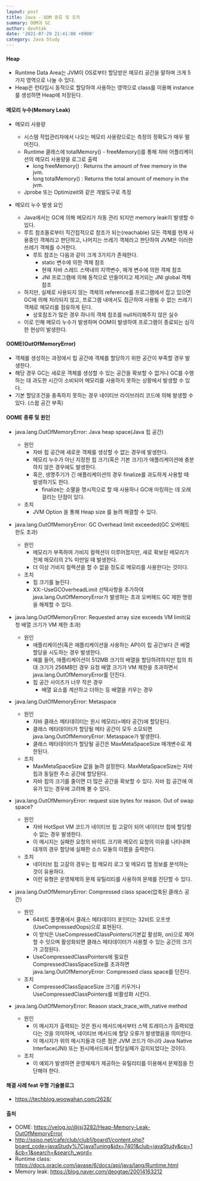 ```yaml
---
layout: post
title: Java - OOM 종류 및 조치
summary: OOM과 GC
author: devhtak
date: '2021-07-29 21:41:00 +0900'
category: Java Study
---
```


#### Heap

- Runtime Data Area는 JVM이 OS로부터 할당받은 메모리 공간을 말하며 크게 5가지 영역으로 나눌 수 있다.
- Heap은 런타임시 동적으로 할당하여 사용하는 영역으로 class를 이용해 instance를 생성하면 Heap에 저장된다.

#### 메모리 누수(Memory Leak)

- 메모리 사용량
  - 시스템 작업관리자에서 나오는 메모리 사용량으로는 측정의 정확도가 매우 떨어진다.
  - Runtime 클래스에 totalMemory() - freeMemory()를 통해 자바 어플리케이션의 메모리 사용량을 로그로 출력
    - long freeMemory() : Returns the amount of free memory in the jvm.
    - long totalMemory() : Returns the total amount of memory in the jvm.
  - Jprobe 또는 Optimizeit와 같은 개발도구로 측정
  
- 메모리 누수 발생 요인
  - Java에서는 GC에 의해 메모리가 자동 관리 되지만 memory leak이 발생할 수 있다.
  - 루트 참조들로부터 직간접적으로 참조가 되는(reachable) 모든 객체를 현재 사용중인 객체라고 판단하고, 나머지는 쓰레기 객체라고 판단하여 JVM은 이러한 쓰레기 객체를 수거한다.
    - 루트 참조는 다음과 같이 크게 3가지가 존재한다.
      - static 변수에 의한 객체 참조
      - 현재 자바 스레드 스택내의 지역변수, 매개 변수에 의한 객체 참조
      - JNI 프로그램에 의해 동적으로 만들어지고 제거되는 JNI global 객체 참조
  - 하지만, 실제로 사용되지 않는 객체의 reference를 프로그램에서 잡고 있으면 GC에 의해 처리되지 않고, 프로그램 내에서도 접근하여 사용될 수 없는 쓰레기 객체로 메모리를 점유하게 된다.
    - 상호참조가 많은 경우 하나의 객체 참조를 null처리해주지 않은 실수
  - 이로 인해 메모리 누수가 발생하며 OOM이 발생하여 프로그램이 종료되는 심각한 현상이 발생한다.

#### OOME(OutOfMemoryError)

- 객체를 생성하는 과정에서 힙 공간에 객체를 할당하기 위한 공간이 부족할 경우 발생한다.
- 해당 경우 GC는 새로운 객체를 생성할 수 있는 공간을 확보할 수 없거나 GC를 수행하는 데 과도한 시간이 소비되어 메모리를 사용하지 못하는 상황에서 발생할 수 있다.
- 기본 할당조건을 충족하지 못하는 경우 네이티브 라이브러리 코드에 의해 발생할 수 있다. (스왑 공간 부족)

#### OOME 종류 및 원인

- java.lang.OutOfMemoryError: Java heap space(Java 힙 공간)
  - 원인
    - 자바 힙 공간에 새로운 객체를 생성할 수 없는 경우에 발생한다. 
    - 메모리 누수가 아닌 지정한 힙 크기(혹은 기본 크기)가 애플리케이션에 충분하지 않은 경우에도 발생한다. 
    - 혹은, 생명주기가 긴 애플리케이션의 경우 finalize를 과도하게 사용할 때 발생하기도 한다.
      - finalize는 소멸을 명시적으로 할 때 사용하나 GC에 마킹하는 데 오래걸리는 단점이 있다.
  - 조치
    - JVM Option 을 통해 Heap size 를 늘려 해결할 수 있다.
    
- java.lang.OutOfMemoryError: GC Overhead limit exceeded(GC 오버헤드 한도 초과)
  - 원인
    - 메모리가 부족하여 가비지 컬렉션이 이루어졌지만, 새로 확보된 메모리가 전체 메모리의 2% 미만일 때 발생한다.
    - 더 이상 가비지 컬렉션을 할 수 없을 정도로 메모리를 사용한다는 것이다.
  - 조치
    - 힙 크기를 늘린다.
    - XX:-UseGCOverheadLimit 선택사항을 추가하여 java.lang.OutOfMemoryError가 발생하는 초과 오버헤드 GC 제한 명령을 해제할 수 있다.
    
- java.lang.OutOfMemoryError: Requested array size exceeds VM limit(요청 배열 크기가 VM 제한 초과)
  - 원인
    - 애플리케이션(혹은 애플리케이션을 사용하는 API)이 힙 공간보다 큰 배열 할당을 시도하는 경우 발생한다. 
    - 예를 들어, 애플리케이션이 512MB 크기의 배열을 할당하려하지만 힙의 최대 크기가 256MB인 경우 요청 배열 크기가 VM 제한을 초과하면서 java.lang.OutOfMemoryError를 던진다.
    - 힙 공간 사이즈가 너무 작은 경우
      - 배열 요소를 계산하고 더하는 등 배열을 키우는 경우
      
- java.lang.OutOfMemoryError: Metaspace
  - 원인
    - 자바 클래스 메타데이터는 원시 메모리(=메타 공간)에 할당된다. 
    - 클래스 메타데이터가 할당될 메타 공간이 모두 소모되면 java.lang.OutOfMemoryError: Metaspace가 발생한다. 
    - 클래스 메타데이터가 할당될 공간은 MaxMetaSpaceSize 매개변수로 제한된다.
  - 조치
    - MaxMetaSpaceSize 값을 늘려 설정한다. MaxMetaSpaceSize는 자바 힙과 동일한 주소 공간에 할당된다.
    - 자바 힙의 크기를 줄이면 더 많은 공간을 확보할 수 있다. 자바 힙 공간에 여유가 있는 경우에 고려해 볼 수 있다.
    
- java.lang.OutOfMemoryError: request size bytes for reason. Out of swap space?
  - 원인
    - 자바 HotSpot VM 코드가 네이티브 힙 고갈이 되어 네이티브 힙에 할당할 수 없는 경우 발생한다.
    - 이 메시지는 실패한 요청의 바이트 크기와 메모리 요청의 이유를 나타내며 대개의 경우 할당에 실패한 소스 모듈의 이름을 출력한다. 
  - 조치
    - 네이티브 힙 고갈의 경우는 힙 메모리 로그 및 메모리 맵 정보를 분석하는 것이 유용하다.
    - 이런 유형은 운영체제의 문제 유틸리티를 사용하여 문제를 진단할 수 있다.
    
- java.lang.OutOfMemoryError: Compressed class space(압축된 클래스 공간)
  - 원인
    - 64비트 플랫폼에서 클래스 메타데이터 포인터는 32비트 오프셋(UseCompressedOops)으로 표현된다. 
    - 이 방식은 UseCompressedClassPointers(기본값 활성화, on)으로 제어할 수 잇으며 활성화되면 클래스 메타데이터가 사용할 수 있는 공간의 크기가 고정된다.
    - UseCompressedClassPointers에 필요한 CompressedClassSpaceSize를 초과하면 java.lang.OutOfMemoryError: Compressed class space를 던진다.
  - 조치
    - CompressedClassSpaceSize 크기를 키우거나 UseCompressedClassPointers를 비활성화 시킨다.
    
- java.lang.OutOfMemoryError: Reason stack_trace_with_native method
  - 원인
    - 이 메시지가 출력되는 것은 원시 메서드에서부터 스택 트레이스가 출력되었다는 것을 의미하며, 네이티브 메서드에 할당 오류가 발생했음을 의미한다. 
    - 이 메시지가 위의 메시지들과 다른 점은 JVM 코드가 아니라 Java Native Interface(JNI) 또는 원시메서드에서 할당실패가 감지되었다는 것이다.
  - 조치
    - 이 예외가 발생하면 운영체제가 제공하는 유틸리티를 이용해서 문제점을 진단해야 한다.

#### 해결 사례 feat 우형 기술블로그

- https://techblog.woowahan.com/2628/

#### 출처

- OOME: https://velog.io/@jsj3282/Heap-Memory-Leak-OutOfMemoryError
- http://ssiso.net/cafe/club/club1/board1/content.php?board_code=javaStudy%7CjavaTuning&idx=7401&club=javaStudy&cp=1&cb=1&search=&search_word=
- Runtime class: https://docs.oracle.com/javase/6/docs/api/java/lang/Runtime.html
- Memory leak: https://blog.naver.com/deogtae/20014163212
